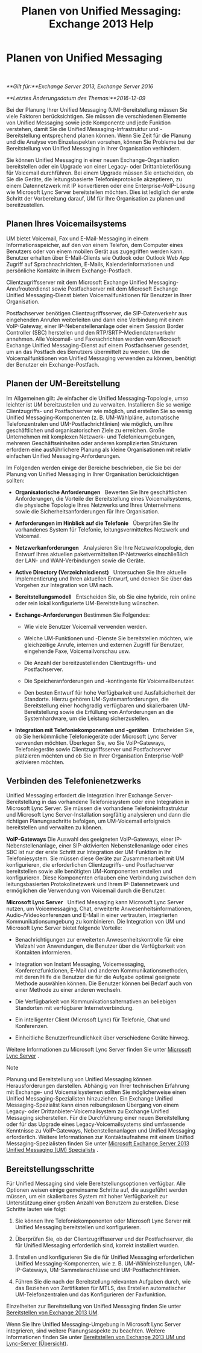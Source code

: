 ﻿---
title: 'Planen von Unified Messaging: Exchange 2013 Help'
TOCTitle: Planen von Unified Messaging
ms:assetid: 942788b1-b19d-40b3-a52e-2e1fef8df3f9
ms:mtpsurl: https://technet.microsoft.com/de-de/library/JJ674306(v=EXCHG.150)
ms:contentKeyID: 50476209
ms.date: 04/24/2018
mtps_version: v=EXCHG.150
ms.translationtype: HT
---

# Planen von Unified Messaging

 

_**Gilt für:**Exchange Server 2013, Exchange Server 2016_

_**Letztes Änderungsdatum des Themas:**2016-12-09_

Bei der Planung Ihrer Unified Messaging (UM)-Bereitstellung müssen Sie viele Faktoren berücksichtigen. Sie müssen die verschiedenen Elemente von Unified Messaging sowie jede Komponente und jede Funktion verstehen, damit Sie die Unified Messaging-Infrastruktur und -Bereitstellung entsprechend planen können. Wenn Sie Zeit für die Planung und die Analyse von Einzelaspekten vorsehen, können Sie Probleme bei der Bereitstellung von Unified Messaging in Ihrer Organisation verhindern.

Sie können Unified Messaging in einer neuen Exchange-Organisation bereitstellen oder ein Upgrade von einer Legacy- oder Drittanbieterlösung für Voicemail durchführen. Bei einem Upgrade müssen Sie entscheiden, ob Sie die Geräte, die leitungsbasierte Telefonieprotokolle akzeptieren, zu einem Datennetzwerk mit IP konvertieren oder eine Enterprise-VoIP-Lösung wie Microsoft Lync Server bereitstellen möchten. Dies ist lediglich der erste Schritt der Vorbereitung darauf, UM für Ihre Organisation zu planen und bereitzustellen.

## Planen Ihres Voicemailsystems

UM bietet Voicemail, Fax und E-Mail-Messaging in einem Informationsspeicher, auf den von einem Telefon, dem Computer eines Benutzers oder von einem mobilen Gerät aus zugegriffen werden kann. Benutzer erhalten über E-Mail-Clients wie Outlook oder Outlook Web App Zugriff auf Sprachnachrichten, E-Mails, Kalenderinformationen und persönliche Kontakte in ihrem Exchange-Postfach.

Clientzugriffsserver mit dem Microsoft Exchange Unified Messaging-Anrufrouterdienst sowie Postfachserver mit dem Microsoft Exchange Unified Messaging-Dienst bieten Voicemailfunktionen für Benutzer in Ihrer Organisation.

Postfachserver benötigen Clientzugriffsserver, die SIP-Datenverkehr aus eingehenden Anrufen weiterleiten und dann eine Verbindung mit einem VoIP-Gateway, einer IP-Nebenstellenanlage oder einem Session Border Controller (SBC) herstellen und den RTP/SRTP-Mediendatenverkehr annehmen. Alle Voicemail- und Faxnachrichten werden vom Microsoft Exchange Unified Messaging-Dienst auf einem Postfachserver gesendet, um an das Postfach des Benutzers übermittelt zu werden. Um die Voicemailfunktionen von Unified Messaging verwenden zu können, benötigt der Benutzer ein Exchange-Postfach.

## Planen der UM-Bereitstellung

Im Allgemeinen gilt: Je einfacher die Unified Messaging-Topologie, umso leichter ist UM bereitzustellen und zu verwalten. Installieren Sie so wenige Clientzugriffs- und Postfachserver wie möglich, und erstellen Sie so wenig Unified Messaging-Komponenten (z. B. UM-Wählpläne, automatische Telefonzentralen und UM-Postfachrichtlinien) wie möglich, um Ihre geschäftlichen und organisatorischen Ziele zu erreichen. Große Unternehmen mit komplexen Netzwerk- und Telefonieumgebungen, mehreren Geschäftseinheiten oder anderen komplizierten Strukturen erfordern eine ausführlichere Planung als kleine Organisationen mit relativ einfachen Unified Messaging-Anforderungen.

Im Folgenden werden einige der Bereiche beschrieben, die Sie bei der Planung von Unified Messaging in Ihrer Organisation berücksichtigen sollten:

  - **Organisatorische Anforderungen**   Bewerten Sie Ihre geschäftlichen Anforderungen, die Vorteile der Bereitstellung eines Voicemailsystems, die physische Topologie Ihres Netzwerks und Ihres Unternehmens sowie die Sicherheitsanforderungen für Ihre Organisation.

  - **Anforderungen im Hinblick auf die Telefonie**   Überprüfen Sie Ihr vorhandenes System für Telefonie, leitungsvermitteltes Netzwerk und Voicemail.

  - **Netzwerkanforderungen**   Analysieren Sie Ihre Netzwerktopologie, den Entwurf Ihres aktuellen paketvermittelten IP-Netzwerks einschließlich der LAN- und WAN-Verbindungen sowie die Geräte.

  - **Active Directory (Verzeichnisdienst)**   Untersuchen Sie Ihre aktuelle Implementierung und Ihren aktuellen Entwurf, und denken Sie über das Vorgehen zur Integration von UM nach.

  - **Bereitstellungsmodell**   Entscheiden Sie, ob Sie eine hybride, rein online oder rein lokal konfigurierte UM-Bereitstellung wünschen.

  - **Exchange-Anforderungen** Bestimmen Sie Folgendes:
    
      - Wie viele Benutzer Voicemail verwenden werden.
    
      - Welche UM-Funktionen und -Dienste Sie bereitstellen möchten, wie gleichzeitige Anrufe, internen und externen Zugriff für Benutzer, eingehende Faxe, Voicemailvorschau usw.
    
      - Die Anzahl der bereitzustellenden Clientzugriffs- und Postfachserver.
    
      - Die Speicheranforderungen und -kontingente für Voicemailbenutzer.
    
      - Den besten Entwurf für hohe Verfügbarkeit und Ausfallsicherheit der Standorte. Hierzu gehören UM-Systemanforderungen, die Bereitstellung einer hochgradig verfügbaren und skalierbaren UM-Bereitstellung sowie die Erfüllung von Anforderungen an die Systemhardware, um die Leistung sicherzustellen.

  - **Integration mit Telefoniekomponenten und -geräten**   Entscheiden Sie, ob Sie herkömmliche Telefoniegeräte oder Microsoft Lync Server verwenden möchten. Überlegen Sie, wo Sie VoIP-Gateways, Telefoniegeräte sowie Clientzugriffsserver und Postfachserver platzieren möchten und ob Sie in Ihrer Organisation Enterprise-VoIP aktivieren möchten.

## Verbinden des Telefonienetzwerks

Unified Messaging erfordert die Integration Ihrer Exchange Server-Bereitstellung in das vorhandene Telefoniesystem oder eine Integration in Microsoft Lync Server. Sie müssen die vorhandene Telefonieinfrastruktur und Microsoft Lync Server-Installation sorgfältig analysieren und dann die richtigen Planungsschritte befolgen, um UM-Voicemail erfolgreich bereitstellen und verwalten zu können.

**VoIP-Gateways** Die Auswahl des geeigneten VoIP-Gateways, einer IP-Nebenstellenanlage, einer SIP-aktivierten Nebenstellenanlage oder eines SBC ist nur der erste Schritt zur Integration der UM-Funktion in Ihr Telefoniesystem. Sie müssen diese Geräte zur Zusammenarbeit mit UM konfigurieren, die erforderlichen Clientzugriffs- und Postfachserver bereitstellen sowie alle benötigten UM-Komponenten erstellen und konfigurieren. Diese Komponenten erlauben eine Verbindung zwischen dem leitungsbasierten Protokollnetzwerk und Ihrem IP-Datennetzwerk und ermöglichen die Verwendung von Voicemail durch die Benutzer.

**Microsoft Lync Server**   Unified Messaging kann Microsoft Lync Server nutzen, um Voicemessaging, Chat, erweiterte Anwesenheitsinformationen, Audio-/Videokonferenzen und E-Mail in einer vertrauten, integrierten Kommunikationsumgebung zu kombinieren. Die Integration von UM und Microsoft Lync Server bietet folgende Vorteile:

  - Benachrichtigungen zur erweiterten Anwesenheitskontrolle für eine Vielzahl von Anwendungen, die Benutzer über die Verfügbarkeit von Kontakten informieren.

  - Integration von Instant Messaging, Voicemessaging, Konferenzfunktionen, E-Mail und anderen Kommunikationsmethoden, mit deren Hilfe die Benutzer die für die Aufgabe optimal geeignete Methode auswählen können. Die Benutzer können bei Bedarf auch von einer Methode zu einer anderen wechseln.

  - Die Verfügbarkeit von Kommunikationsalternativen an beliebigen Standorten mit verfügbarer Internetverbindung.

  - Ein intelligenter Client (Microsoft Lync) für Telefonie, Chat und Konferenzen.

  - Einheitliche Benutzerfreundlichkeit über verschiedene Geräte hinweg.

Weitere Informationen zu Microsoft Lync Server finden Sie unter [Microsoft Lync Server](https://go.microsoft.com/fwlink/p/?linkid=265752) .


> [!NOTE]
> Planung und Bereitstellung von Unified Messaging können Herausforderungen darstellen. Abhängig von Ihrer technischen Erfahrung mit Exchange- und Voicemailsystemen sollten Sie möglicherweise einen Unified Messaging-Spezialisten hinzuziehen. Ein Exchange Unified Messaging-Spezialist kann einen reibungslosen Übergang von einem Legacy- oder Drittanbieter-Voicemailsystem zu Exchange Unified Messaging sicherstellen. Für die Durchführung einer neuen Bereitstellung oder für das Upgrade eines Legacy-Voicemailsystems sind umfassende Kenntnisse zu VoIP-Gateways, Nebenstellenanlagen und Unified Messaging erforderlich. Weitere Informationen zur Kontaktaufnahme mit einem Unified Messaging-Spezialisten finden Sie unter <A href="http://go.microsoft.com/fwlink/p/?linkid=262708">Microsoft Exchange Server&nbsp;2013 Unified Messaging (UM) Specialists</A> .



## Bereitstellungsschritte

Für Unified Messaging sind viele Bereitstellungsoptionen verfügbar. Alle Optionen weisen einige gemeinsame Schritte auf, die ausgeführt werden müssen, um ein skalierbares System mit hoher Verfügbarkeit zur Unterstützung einer großen Anzahl von Benutzern zu erstellen. Diese Schritte lauten wie folgt:

1.  Sie können Ihre Telefoniekomponenten oder Microsoft Lync Server mit Unified Messaging bereitstellen und konfigurieren.

2.  Überprüfen Sie, ob der Clientzugriffsserver und der Postfachserver, die für Unified Messaging erforderlich sind, korrekt installiert wurden.

3.  Erstellen und konfigurieren Sie die für Unified Messaging erforderlichen Unified Messaging-Komponenten, wie z. B. UM-Wähleinstellungen, UM-IP-Gateways, UM-Sammelanschlüsse und UM-Postfachrichtlinien.

4.  Führen Sie die nach der Bereitstellung relevanten Aufgaben durch, wie das Beziehen von Zertifikaten für MTLS, das Erstellen automatischer UM-Telefonzentralen und das Konfigurieren der Faxfunktion.

Einzelheiten zur Bereitstellung von Unified Messaging finden Sie unter [Bereitstellen von Exchange 2013 UM](deploy-exchange-2013-um-exchange-2013-help.md).

Wenn Sie Ihre Unified Messaging-Umgebung in Microsoft Lync Server integrieren, sind weitere Planungsaspekte zu beachten. Weitere Informationen finden Sie unter [Bereitstellen von Exchange 2013 UM und Lync-Server (Übersicht)](deploying-exchange-2013-um-and-lync-server-overview-exchange-2013-help.md).


